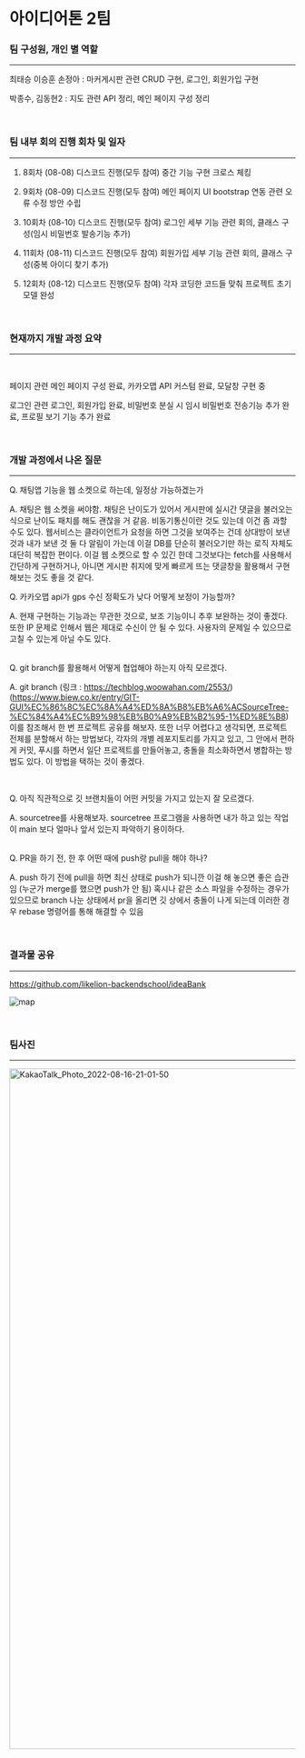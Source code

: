 # 아이디어톤 2팀


### 팀 구성원, 개인 별 역할
<hr>

최태승 이승훈 손정아 : 마커게시판 관련 CRUD 구현, 로그인, 회원가입 구현  

박종수, 김동현2 : 지도 관련 API 정리, 메인 페이지 구성 정리

<br>

### 팀 내부 회의 진행 회차 및 일자

<hr>

1) 8회차 (08-08) 디스코드 진행(모두 참여)
중간 기능 구현 크로스 체킹

2) 9회차 (08-09) 디스코드 진행(모두 참여)
메인 페이지 UI bootstrap 연동 관련 오류 수정 방안 수립

3) 10회차 (08-10) 디스코드 진행(모두 참여)
로그인 세부 기능 관련 회의, 클래스 구성(임시 비밀번호 발송기능 추가)

4) 11회차 (08-11) 디스코드 진행(모두 참여)
회원가입 세부 기능 관련 회의, 클래스 구성(중복 아이디 찾기 추가)

5) 12회차 (08-12) 디스코드 진행(모두 참여)
각자 코딩한 코드들 맞춰 프로젝트 초기 모델 완성


<br>

### 현재까지 개발 과정 요약
<hr>
<br>

페이지 관련
메인 페이지 구성 완료, 카카오맵 API 커스텀 완료, 모달창 구현 중

로그인 관련
로그인, 회원가입 완료, 비밀번호 분실 시 임시 비밀번호 전송기능 추가 완료, 프로필 보기 기능 추가 완료


<br>

### 개발 과정에서 나온 질문
<hr>

Q. 채팅앱 기능을 웹 소켓으로 하는데, 일정상 가능하겠는가

A.  채팅은 웹 소켓을 써야함. 채팅은 난이도가 있어서 게시판에 실시간 댓글을 불러오는 식으로 난이도 패치를 해도 괜찮을 거 같음. 비동기통신이란 것도 있는데 이건 좀 과할 수도 있다. 웹서비스는 클라이언트가 요청을 하면 그것을 보여주는 건데 상대방이 보낸 것과 내가 보낸 것 둘 다 알림이 가는데 이걸 DB를 단순히 불러오기만 하는 로직 자체도 대단히 복잡한 편이다. 이걸 웹 소켓으로 할 수 있긴 한데 그것보다는 fetch를 사용해서 간단하게 구현하거나, 아니면 게시판 취지에 맞게 빠르게 뜨는 댓글창을 활용해서 구현해보는 것도 좋을 것 같다.
<br>

Q. 카카오맵 api가 gps 수신 정확도가 낮다 어떻게 보정이 가능할까?

A. 현재 구현하는 기능과는 무관한 것으로, 보조 기능이니 추후 보완하는 것이 좋겠다. 또한 IP 문제로 인해서 웹은 제대로 수신이 안 될 수 있다. 사용자의 문제일 수 있으므로 고칠 수 있는게 아닐 수도 있다.

<br>
Q. git branch를 활용해서 어떻게 협업해야 하는지 아직 모르겠다.

A. git branch (링크 : https://techblog.woowahan.com/2553/)
(https://www.biew.co.kr/entry/GIT-GUI%EC%86%8C%EC%8A%A4%ED%8A%B8%EB%A6%ACSourceTree-%EC%84%A4%EC%B9%98%EB%B0%A9%EB%B2%95-1%ED%8E%B8)
이를 참조해서 한 번 프로젝트 공유를 해보자. 또한 너무 어렵다고 생각되면, 프로젝트 전체를 분할해서 하는 방법보다, 각자의 개별 레포지토리를 가지고 있고, 그 안에서 편하게 커밋, 푸시를 하면서 일단 프로젝트를 만들어놓고, 충돌을 최소화하면서 병합하는 방법도 있다. 이 방법을 택하는 것이 좋겠다.

<br>

Q. 아직 직관적으로 깃 브랜치들이 어떤 커밋을 가지고 있는지 잘 모르겠다.

A. sourcetree를 사용해보자. sourcetree 프로그램을 사용하면 내가 하고 있는 작업이 main 보다 얼마나 앞서 있는지 파악하기 용이하다.

<br>
Q. PR을 하기 전, 한 후 어떤 때에 push랑 pull을 해야 하나?

A. push 하기 전에 pull을 하면 최신 상태로 push가 되니깐 이걸 해 놓으면 좋은 습관임 (누군가 merge를 했으면 push가 안 됨) 혹시나 같은 소스 파일을 수정하는 경우가 있으므로 branch 나눈 상태에서 pr을 올리면 깃 상에서 충돌이 나게 되는데 이러한 경우 rebase 명령어를 통해 해결할 수 있음

<br>

### 결과물 공유

<hr>

https://github.com/likelion-backendschool/ideaBank


![map](https://user-images.githubusercontent.com/98330884/184875064-10002a8f-bea9-4d10-965c-8bbde9b4871d.gif)

<br>

### 팀사진

<hr>
<img width="1198" alt="KakaoTalk_Photo_2022-08-16-21-01-50" src="https://user-images.githubusercontent.com/98330884/184875829-5cfc578f-2508-4d1b-9139-ca303e3e0876.png">




